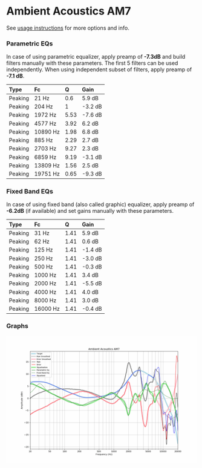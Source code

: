 # Ambient Acoustics AM7
See [usage instructions](https://github.com/jaakkopasanen/AutoEq#usage) for more options and info.

### Parametric EQs
In case of using parametric equalizer, apply preamp of **-7.3dB** and build filters manually
with these parameters. The first 5 filters can be used independently.
When using independent subset of filters, apply preamp of **-7.1 dB**.

| Type    | Fc       |    Q | Gain    |
|:--------|:---------|:-----|:--------|
| Peaking | 21 Hz    | 0.6  | 5.9 dB  |
| Peaking | 204 Hz   | 1    | -3.2 dB |
| Peaking | 1972 Hz  | 5.53 | -7.6 dB |
| Peaking | 4577 Hz  | 3.92 | 6.2 dB  |
| Peaking | 10890 Hz | 1.98 | 6.8 dB  |
| Peaking | 885 Hz   | 2.29 | 2.7 dB  |
| Peaking | 2703 Hz  | 9.27 | 2.3 dB  |
| Peaking | 6859 Hz  | 9.19 | -3.1 dB |
| Peaking | 13809 Hz | 1.56 | 2.5 dB  |
| Peaking | 19751 Hz | 0.65 | -9.3 dB |

### Fixed Band EQs
In case of using fixed band (also called graphic) equalizer, apply preamp of **-6.2dB**
(if available) and set gains manually with these parameters.

| Type    | Fc       |    Q | Gain    |
|:--------|:---------|:-----|:--------|
| Peaking | 31 Hz    | 1.41 | 5.9 dB  |
| Peaking | 62 Hz    | 1.41 | 0.6 dB  |
| Peaking | 125 Hz   | 1.41 | -1.4 dB |
| Peaking | 250 Hz   | 1.41 | -3.0 dB |
| Peaking | 500 Hz   | 1.41 | -0.3 dB |
| Peaking | 1000 Hz  | 1.41 | 3.4 dB  |
| Peaking | 2000 Hz  | 1.41 | -5.5 dB |
| Peaking | 4000 Hz  | 1.41 | 4.0 dB  |
| Peaking | 8000 Hz  | 1.41 | 3.0 dB  |
| Peaking | 16000 Hz | 1.41 | -0.4 dB |

### Graphs
![](./Ambient%20Acoustics%20AM7.png)